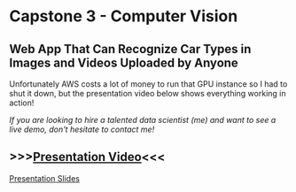 # Capstone 3 - Computer Vision

## Web App That Can Recognize Car Types in Images and Videos Uploaded by Anyone

Unfortunately AWS costs a lot of money to run that GPU instance so I had to shut it down, but the presentation video below shows everything working in action! 

*If you are looking to hire a talented data scientist (me) and want to see a live demo, don't hesitate to contact me!*

## >>>[Presentation Video](https://youtu.be/Oq1uYh349Pc)<<<
[Presentation Slides](https://docs.google.com/presentation/d/e/2PACX-1vSdl1l7uCRvTmjy11f4J5vrOp1po1GHL8hUvAB5P0mMBOSc6HA9EYaSoAOVdqFlD-gglx9oY584TUKE/pub?start=false&loop=false&delayms=10000)

